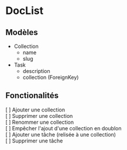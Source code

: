 # DocList

## Modèles

- Collection
    - name
    - slug
- Task
    - description
    - collection (ForeignKey)

## Fonctionalités 

[ ] Ajouter une collection  
[ ] Supprimer une collection    
[ ] Renommer une collection     
[ ] Empêcher l'ajout d'une collection en doublon    
[ ] Ajouter une tâche (relisée à une collection)    
[ ] Supprimer une tâche 